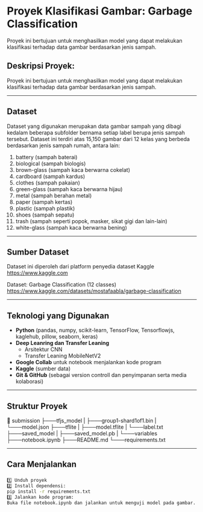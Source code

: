# Proyek Klasifikasi Gambar: Garbage Classification

Proyek ini bertujuan untuk menghasilkan model yang dapat melakukan klasifikasi terhadap data gambar berdasarkan jenis sampah.


## **Deskripsi Proyek:** 
  
  Proyek ini bertujuan untuk menghasilkan model yang dapat melakukan klasifikasi terhadap data gambar berdasarkan jenis sampah.


---


## **Dataset**

  Dataset yang digunakan merupakan data gambar sampah yang dibagi kedalam beberapa subfolder bernama setiap label berupa jenis sampah tersebut.
  Dataset ini terdiri atas 15,150 gambar dari 12 kelas yang berbeda berdasarkan jenis sampah rumah, antara lain:

1.   battery (sampah baterai)
2.   biological (sampah biologis)
3.   brown-glass (sampah kaca berwarna cokelat)
4.   cardboard (sampah kardus)
5.   clothes (sampah pakaian)
6.   green-glass (sampah kaca berwarna hijau)
7.   metal (sampah berahan metal)
8.   paper (sampah kertas)
9.   plastic (sampah plastik)
10.  shoes (sampah sepatu)
11.  trash (sampah seperti popok, masker, sikat gigi dan lain-lain)
12.  white-glass (sampah kaca berwarna bening)


---


## **Sumber Dataset**
  
  Dataset ini diperoleh dari platform penyedia dataset Kaggle https://www.kaggle.com

  Dataset:  Garbage Classification (12 classes) 
  https://www.kaggle.com/datasets/mostafaabla/garbage-classification



---


## **Teknologi yang Digunakan**  
- **Python** (pandas, numpy, scikit-learn, TensorFlow, Tensorflowjs, kaglehub, pillow, seaborn, keras)  
- **Deep Leanring dan Transfer Leaning**  
  - Arsitektur CNN  
  - Transfer Leaning MobileNetV2 
- **Google Collab** untuk notebook menjalankan kode program
- **Kaggle** (sumber data)
- **Git & GitHub** (sebagai version controll dan penyimpanan serta media kolaborasi)


---


## **Struktur Proyek**  
📁 submission
├───tfjs_model
| ├───group1-shard1of1.bin
| └───model.json
├───tflite
| ├───model.tflite
| └───label.txt
├───saved_model
| ├───saved_model.pb
| └───variables
├───notebook.ipynb
├───README.md
└───requirements.txt



---


## **Cara Menjalankan**  
### 
```sh
1️⃣ Unduh proyek 
2️⃣ Install dependensi:
pip install -r requirements.txt
3️⃣ Jalankan kode program:
Buka file notebook.ipynb dan jalankan untuk menguji model pada gambar.